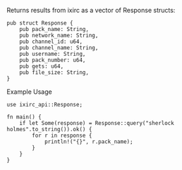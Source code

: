 Returns results from ixirc as a vector of Response structs:
```
pub struct Response {
    pub pack_name: String,
    pub network_name: String,
    pub channel_id: u64,
    pub channel_name: String,
    pub username: String,
    pub pack_number: u64,
    pub gets: u64,
    pub file_size: String,
}
```


Example Usage
```
use ixirc_api::Response;

fn main() {
    if let Some(response) = Response::query("sherlock holmes".to_string()).ok() {
        for r in response {
            println!("{}", r.pack_name);
        }
    }
}
```
